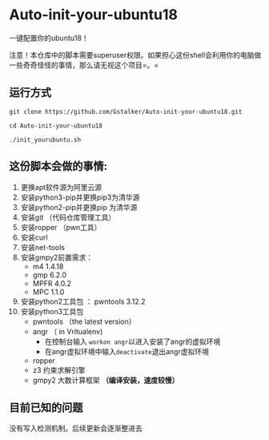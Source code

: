 # Auto-init-your-ubuntu18
一键配置你的ubuntu18！

注意！本仓库中的脚本需要superuser权限。如果担心这份shell会利用你的电脑做一些奇奇怪怪的事情，那么请无视这个项目=。=

## 运行方式

```shell
git clone https://github.com/Gstalker/Auto-init-your-ubuntu18.git

cd Auto-init-your-ubuntu18

./init_yourubuntu.sh
```

## 这份脚本会做的事情:

1. 更换apt软件源为阿里云源
2. 安装python3-pip并更换pip3为清华源
3. 安装python2-pip并更换pip 为清华源
4. 安装git         （代码仓库管理工具）
5. 安装ropper （pwn工具）
6. 安装curl
7. 安装net-tools
8. 安装gmpy2前置需求：
   - m4 1.4.18
   - gmp 6.2.0
   - MPFR 4.0.2
   - MPC 1.1.0
9. 安装python2工具包  ： pwntools 3.12.2
10. 安装python3工具包
    - pwntools （the latest version）
    - angr （ in Vritualenv)
      - 在控制台输入 `workon angr`以进入安装了angr的虚拟环境
      - 在angr虚拟环境中输入`deactivate`退出angr虚拟环境
    - ropper
    - z3 约束求解引擎
    - gmpy2 大数计算框架 **（编译安装，速度较慢）**

## 目前已知的问题

没有写入检测机制。后续更新会逐渐整进去

